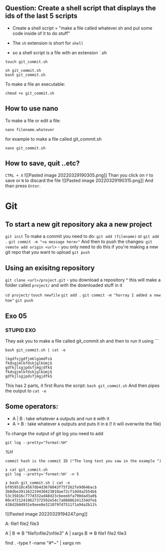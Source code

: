 ## Question:  Create a shell script that displays the ids of the last 5 scripts

- Create a shell script = "make a file called whatever.sh and put some code inside of it to do stuff" 

- The `sh` extension is short for `shell`
- so a shell script is a file with an extension `.sh


```
touch git_commit.sh
```


```
sh git_commit.sh
bash git_commit.sh
```

To make a file an executable: 
```
chmod +x git_commit.sh
```



## How to use nano

To make a file or edit a file: 

```
nano filename.whatever
```

for example to make a file called git_commit.sh

```
nano git_commit.sh
```

## How to save, quit ..etc?
`CTRL + X`
![[Pasted image 20220329190305.png]]
Than you click on `Y` to save or `N` to discard the file
![[Pasted image 20220329190315.png]]
And than press `Enter`.


# Git


## To start a new git repository aka a new project
`git init`
To make a commit you need to do:
`git add (filename)` or `git add .` 
`git commit -m "<a message here>"`
And then to push the changes:
`git remote add origin <url>` - you only need to do this if you're making a new git repo that you want to upload
`git push`


## Using an exisitng repository
`git clone <url>/project.git` - you download a repository
^ this will make a folder called `project/` and with the downloaded stuff in it

`cd project/`
`touch newfile`
`git add .`
`git commit -m "horray I added a new hoe"`
`git push`



## Exo 05
### STUPID EXO
They ask you to make a file called git_commit.sh
and then to run it using ```

```
bash git_commit.sh | cat -e

lkgdfsjgdfjmklgùmdfs$
fkdsgjmlkfdskjglkùmj$
gdfkjlsgjpdsfjmgjdfk$
fkdsgjmlkfdskjglkùmj$
gdfkjlsgjpdsfjmgjdfk$
```

This has 2 parts, it first
Runs the script: `bash git_commit.sh`
And then pipes the output to `cat -e`

## Some operators: 
- A | B : take whatever `A` outputs and run `B` with it
- A > B : take whatever `A` outputs and puts it in `B` (! it will overwrite the file)

To change the output of git log you need to add

```
git log --pretty="format:%H"
```

  
[](https://git-scm.com/docs/git-log#Documentation/git-log.txt-emHem)_%H_

    commit hash is the commit ID ("The long text you saw in the example ")

[](https://git-scm.com/docs/git-log#Documentation/git-log.txt-emhem)

```
❯ cat git_commit.sh
git log --pretty='format:%H' -n 5
```

```
❯ bash git_commit.sh | cat -e
bf059518c4567db4d3676043f75f262fe9d646ac$
3b0dbe391162219430423010ae72cf1dd4a2554b$
53c35816c777d332ad48d23cbeeebfa790dad3a0$
00c47212419627372592e54c7a08886241334dfe$
438d2b0d931e9aee8e321079fd7511f1a94a2b11%
```

![[Pasted image 20220329194247.png]]


A: 
    file1
    file2
    file3
    
A | B => B "file1\nfile2\nfile3"
A | xargs B => B file1 file2 file3

find . -type f -name "#*~" | xargs rm 
